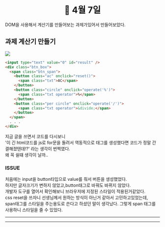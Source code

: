 # <center>📆 4월 7일</center>

DOM을 사용해서 계산기를 만들어보는 과제가있어서 만들어보았다.

## 과제 계산기 만들기

![](https://velog.velcdn.com/images/kimsu10/post/a05d51f3-645a-48dd-8f16-c0fef4ae30a1/image.png)

```html
<input type="text" value="0" id="result" />
<div class="btn_box">
  <span class="btn_span">
    <button class="ac" onclick="reset()">
      <span class="txt">AC</span>
    </button>
    <button class="circle" onclick="operate('%')">
      <span class="txt operator">%</span>
    </button>
    <button class="per circle" onclick="operate('/')">
      <span class="txt operator">&divide;</span>
    </button>
  </span>
  . . .
</div>
```

지금 글을 쓰면서 코드를 다시보니  
 '이 긴 html코드를 js로 for문을 돌려서 역동적으로 태그를 생성했다면 코드가 정말 간결해졌텐데!?' 라는 생각이 번쩍였다.  
왜 꼭 쉴떄 생각이 날까..

### ISSUE

처음에는 input을 button타입으로 value를 줘서 버튼을 생성했었다.  
하지만 글자크기가 변하지 않았고,button태그로 바꿔도 바뀌지 않았다.  
개발자 도구를 열어서 확인해보니 브라우저에 지정된 스타일이 적용된거같았다.  
css reset을 쓰자니 선생님께서 원하는 방식이 아닌거 같아서 고민하고있었는데,  
 span태그를 스타일을 주는용도로 쓴다고 하셨던 말이 생각났다.
그렇게 span 태그를 사용하니 스타일을 줄 수 있었다.

---

---
